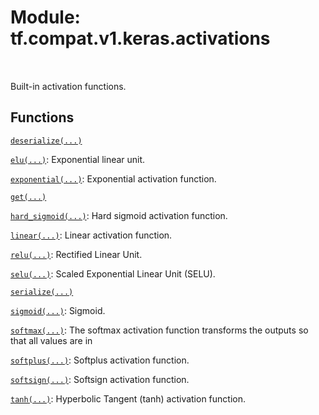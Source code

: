 <div itemscope itemtype="http://developers.google.com/ReferenceObject">
<meta itemprop="name" content="tf.compat.v1.keras.activations" />
<meta itemprop="path" content="Stable" />
</div>

# Module: tf.compat.v1.keras.activations


<table class="tfo-notebook-buttons tfo-api" align="left">
</table>



Built-in activation functions.



## Functions

[`deserialize(...)`](../../../../tf/keras/activations/deserialize.md)

[`elu(...)`](../../../../tf/keras/activations/elu.md): Exponential linear unit.

[`exponential(...)`](../../../../tf/keras/activations/exponential.md): Exponential activation function.

[`get(...)`](../../../../tf/keras/activations/get.md)

[`hard_sigmoid(...)`](../../../../tf/keras/activations/hard_sigmoid.md): Hard sigmoid activation function.

[`linear(...)`](../../../../tf/keras/activations/linear.md): Linear activation function.

[`relu(...)`](../../../../tf/keras/activations/relu.md): Rectified Linear Unit.

[`selu(...)`](../../../../tf/keras/activations/selu.md): Scaled Exponential Linear Unit (SELU).

[`serialize(...)`](../../../../tf/keras/activations/serialize.md)

[`sigmoid(...)`](../../../../tf/keras/activations/sigmoid.md): Sigmoid.

[`softmax(...)`](../../../../tf/keras/activations/softmax.md): The softmax activation function transforms the outputs so that all values are in

[`softplus(...)`](../../../../tf/keras/activations/softplus.md): Softplus activation function.

[`softsign(...)`](../../../../tf/keras/activations/softsign.md): Softsign activation function.

[`tanh(...)`](../../../../tf/keras/activations/tanh.md): Hyperbolic Tangent (tanh) activation function.

